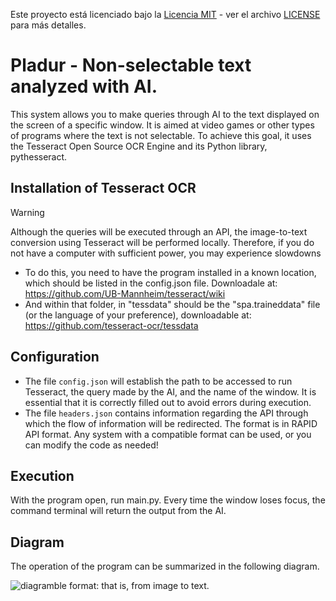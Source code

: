 Este proyecto está licenciado bajo la [Licencia MIT](https://opensource.org/licenses/MIT) - ver el archivo [LICENSE](LICENSE) para más detalles.

# Pladur - Non-selectable text analyzed with AI.

This system allows you to make queries through AI to the text displayed on the screen of a specific window. It is aimed at video games or other types of programs where the text is not selectable. To achieve this goal, it uses the Tesseract Open Source OCR Engine and its Python library, pythesseract.

## Installation of Tesseract OCR
> [!warning]
> Although the queries will be executed through an API, the image-to-text conversion using Tesseract will be performed locally. Therefore, if you do not have a computer with sufficient power, you may experience slowdowns
- To do this, you need to have the program installed in a known location, which should be listed in the config.json file. Downloadale at: https://github.com/UB-Mannheim/tesseract/wiki
- And within that folder, in "tessdata" should be the "spa.traineddata" file (or the language of your preference), downloadable at: https://github.com/tesseract-ocr/tessdata

## Configuration
- The file `config.json` will establish the path to be accessed to run Tesseract, the query made by the AI, and the name of the window. It is essential that it is correctly filled out to avoid errors during execution.
- The file `headers.json` contains information regarding the API through which the flow of information will be redirected. The format is in RAPID API format. Any system with a compatible format can be used, or you can modify the code as needed!

## Execution
With the program open, run main.py. Every time the window loses focus, the command terminal will return the output from the AI.

## Diagram 
The operation of the program can be summarized in the following diagram.

![diagram](https://github.com/hugoruizsanchez/pladur/assets/120595249/6bf4717c-1140-4dd5-9226-573d65e974bd)ble format: that is, from image to text.


